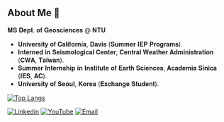 <!--
**angela1011/angela1011** is a ✨ _special_ ✨ repository because its `README.md` (this file) appears on your GitHub profile.
Here are some ideas to get you started:
- 🔭 I’m currently working on ...
- 🌱 I’m currently learning ...
- 👯 I’m looking to collaborate on ...
- 🤔 I’m looking for help with ...
- 💬 Ask me about ...
- 📫 How to reach me: ...
- 😄 Pronouns: ...
- ⚡ Fun fact: ...
[![GitHub](https://img.shields.io/badge/GitHub-%23.svg?style=flat-square&logo=github&color=24292f&logoColor=white)](https://github.com/angela1011)
![Top Languages Card (Compact layout)](https://github-readme-stats.vercel.app/api/top-langs/?username=angela1011&layout=compact&theme=dark)
[![Top Langs](https://github-readme-stats.vercel.app/api/top-langs/?username=angela1011&layout=donut&langs_count=10&card_width=350)](https://github.com/anuraghazra/github-readme-stats)
-->

##  About Me 👋

𝐌𝐒 𝐃𝐞𝐩𝐭. 𝐨𝐟 𝐆𝐞𝐨𝐬𝐜𝐢𝐞𝐧𝐜𝐞𝐬 @ 𝐍𝐓𝐔

- 𝐔𝐧𝐢𝐯𝐞𝐫𝐬𝐢𝐭𝐲 𝐨𝐟 𝐂𝐚𝐥𝐢𝐟𝐨𝐫𝐧𝐢𝐚, 𝐃𝐚𝐯𝐢𝐬 (𝐒𝐮𝐦𝐦𝐞𝐫 𝐈𝐄𝐏 𝐏𝐫𝐨𝐠𝐫𝐚𝐦𝐬).
- 𝐈𝐧𝐭𝐞𝐫𝐧𝐞𝐝 𝐢𝐧 𝐒𝐞𝐢𝐬𝐦𝐨𝐥𝐨𝐠𝐢𝐜𝐚𝐥 𝐂𝐞𝐧𝐭𝐞𝐫, 𝐂𝐞𝐧𝐭𝐫𝐚𝐥 𝐖𝐞𝐚𝐭𝐡𝐞𝐫 𝐀𝐝𝐦𝐢𝐧𝐢𝐬𝐭𝐫𝐚𝐭𝐢𝐨𝐧 (𝐂𝐖𝐀, 𝐓𝐚𝐢𝐰𝐚𝐧).
- 𝐒𝐮𝐦𝐦𝐞𝐫 𝐈𝐧𝐭𝐞𝐫𝐧𝐬𝐡𝐢𝐩 𝐢𝐧 𝐈𝐧𝐬𝐭𝐢𝐭𝐮𝐭𝐞 𝐨𝐟 𝐄𝐚𝐫𝐭𝐡 𝐒𝐜𝐢𝐞𝐧𝐜𝐞𝐬, 𝐀𝐜𝐚𝐝𝐞𝐦𝐢𝐚 𝐒𝐢𝐧𝐢𝐜𝐚 (𝐈𝐄𝐒, 𝐀𝐂).
- 𝐔𝐧𝐢𝐯𝐞𝐫𝐬𝐢𝐭𝐲 𝐨𝐟 𝐒𝐞𝐨𝐮𝐥, 𝐊𝐨𝐫𝐞𝐚 (𝐄𝐱𝐜𝐡𝐚𝐧𝐠𝐞 𝐒𝐭𝐮𝐝𝐞𝐧𝐭).


[![Top Langs](https://github-readme-stats.vercel.app/api/top-langs/?username=angela1011&title_color=6699FF&border_color=99CCCC&text_color=996600&layout=compact&hide=Roff,PostScript,NASL,C,Objective-C,DIGITAL&#32;Command&#32;Language&langs_count=8&card_width=350)](https://github.com/anuraghazra/github-readme-stats)

[![Linkedin](https://img.shields.io/badge/Linkedin-%23.svg?style=flat-square&logo=linkedin&color=1da1f2&logoColor=white)](https://www.linkedin.com/in/i-yun-kang)
[![YouTube](https://img.shields.io/badge/YouTube-%23.svg?style=flat-square&logo=youtube&color=tomato&logoColor=white)](https://www.youtube.com/@kangela1011)
[![Email](https://img.shields.io/badge/Email-angela.891011@gmail.com-lightblue)](mailto:angela.891011@gmail.com)
